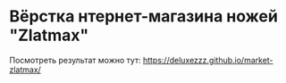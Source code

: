 # Вёрстка нтернет-магазина ножей "Zlatmax"

Посмотреть результат можно тут: https://deluxezzz.github.io/market-zlatmax/
